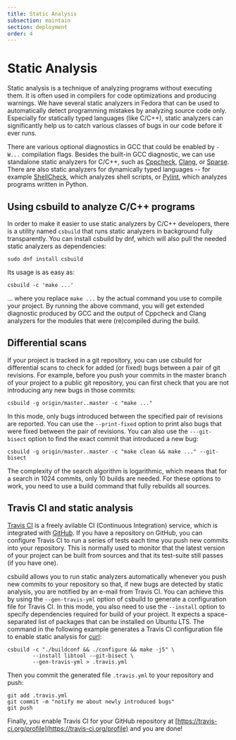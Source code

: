 ```yaml
---
title: Static Analysis
subsection: maintain
section: deployment
order: 4
---
```


# Static Analysis
Static analysis is a technique of analyzing programs without executing them.
It is often used in compilers for code optimizations and producing warnings.
We have several static analyzers in Fedora that can be used to automatically
detect programming mistakes by analyzing source code only.  Especially for
statically typed languages (like C/C++), static analyzers can significantly
help us to catch various classes of bugs in our code before it ever runs.

There are various optional diagnostics in GCC that could be enabled by
```-W...``` compilation flags.  Besides the built-in GCC diagnostic, we can use
standalone static analyzers for C/C++, such as
[Cppcheck](http://cppcheck.sourceforge.net/),
[Clang](http://clang-analyzer.llvm.org/), or
[Sparse](https://sparse.wiki.kernel.org).  There are also static
analyzers for dynamically typed languages -- for
example [ShellCheck](http://www.shellcheck.net/about.html), which analyzes
shell scripts, or [Pylint](http://www.pylint.org/), which analyzes programs
written in Python.

## Using csbuild to analyze C/C++ programs
In order to make it easier to use static analyzers by C/C++ developers, there
is a utility named ```csbuild``` that runs static analyzers in background fully
transparently.  You can install csbuild by dnf, which will also pull the needed
static analyzers as dependencies:

```
sudo dnf install csbuild
```

Its usage is as easy as:

```
csbuild -c 'make ...'
```
... where you replace ```make ...``` by the actual command you use to compile
your project.  By running the above command, you will get extended diagnostic
produced by GCC and the output of Cppcheck and Clang analyzers for the modules
that were (re)compiled during the build.

## Differential scans
If your project is tracked in a git repository, you can use csbuild for
differential scans to check for added (or fixed) bugs between a pair of git
revisions.  For example, before you push your commits in the master branch of
your project to a public git repository, you can first check that you are not
introducing any new bugs in those commits:

```
csbuild -g origin/master..master -c "make ..."
```

In this mode, only bugs introduced between the specified pair of revisions are
reported.  You can use the ```--print-fixed``` option to print also bugs that
were fixed between the pair of revisions.  You can also use the
```---git-bisect``` option to find the exact commit that introduced a new bug:

```
csbuild -g origin/master..master -c "make clean && make ..." --git-bisect
```

The complexity of the search algorithm is logarithmic, which means that for a
search in 1024 commits, only 10 builds are needed.  For these options to work,
you need to use a build command that fully rebuilds all sources.

## Travis CI and static analysis
[Travis CI](https://travis-ci.org/) is a freely avilable CI (Continuous
Integration) service, which is integrated with [GitHub](https://github.com/).
If you have a repository on GitHub, you can configure Travis CI to run a series
of tests each time you push new commits into your repository.  This is normally
used to monitor that the latest version of your project can be built from
sources and that its test-suite still passes (if you have one).

csbuild allows you to run static analyzers automatically whenever you push new
commits to your repository so that, if new bugs are detected by static
analysis, you are notified by an e-mail from Travis CI.  You can achieve this
by using the ```--gen-travis-yml``` option of csbuild to generate a
configuration file for Travis CI.  In this mode, you also need to use the
```--install``` option to specify dependencies required for build of your
project.  It expects a space-separated list of packages that can be installed on
Ubuntu LTS.  The command in the following example generates a Travis CI
configuration file to enable static analysis for [curl](http://curl.haxx.se/):

```
csbuild -c "./buildconf && ./configure && make -j5" \
        --install libtool --git-bisect \
        --gen-travis-yml > .travis.yml
```

Then you commit the generated file ```.travis.yml``` to your repository and
push:

```
git add .travis.yml
git commit -m "notify me about newly introduced bugs"
git push
```

Finally, you enable Travis CI for your GitHub repository at
[https://travis-ci.org/profile](https://travis-ci.org/profile) and you are done!
